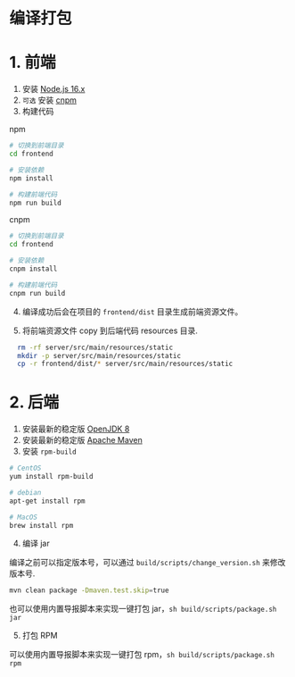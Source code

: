 # 编译打包

# 1. 前端

1. 安装 [Node.js 16.x](https://nodejs.org/download/release/latest-v16.x/)
2. `可选` 安装 [cnpm](https://github.com/cnpm/cnpm)
3. 构建代码

npm
```bash
# 切换到前端目录
cd frontend

# 安装依赖
npm install

# 构建前端代码
npm run build
```

cnpm
```bash
# 切换到前端目录
cd frontend

# 安装依赖
cnpm install

# 构建前端代码
cnpm run build
```
4. 编译成功后会在项目的 `frontend/dist` 目录生成前端资源文件。

5. 将前端资源文件 copy 到后端代码 resources 目录.

```bash
  rm -rf server/src/main/resources/static
  mkdir -p server/src/main/resources/static
  cp -r frontend/dist/* server/src/main/resources/static
```

# 2. 后端

1. 安装最新的稳定版 [OpenJDK 8](https://openjdk.org/install/)
2. 安装最新的稳定版 [Apache Maven](https://maven.apache.org/)
3. 安装 `rpm-build`
 
```bash
# CentOS
yum install rpm-build

# debian
apt-get install rpm

# MacOS
brew install rpm
```

4. 编译 jar

编译之前可以指定版本号，可以通过 `build/scripts/change_version.sh` 来修改版本号.

```bash
mvn clean package -Dmaven.test.skip=true
```
也可以使用内置导报脚本来实现一键打包 jar，`sh build/scripts/package.sh jar`

5. 打包 RPM

可以使用内置导报脚本来实现一键打包 rpm，`sh build/scripts/package.sh rpm`
